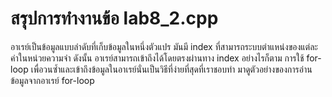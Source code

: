 # สรุปการทำงานข้อ lab8_2.cpp
อาเรย์เป็นข้อมูลแบบลำดับที่เก็บข้อมูลในหนึ่งตัวแปร มันมี index ที่สามารถระบบตำแหน่งของแต่ละค่าในหน่วยความจำ ดังนั้น อาเรย์สามารถเข้าถึงได้โดยตรงผ่านทาง index อย่างไรก็ตาม การใช้ for-loop เพื่อวนซ้ำและเข้าถึงข้อมูลในอาเรย์นั่นเป็นวิธีที่ง่ายที่สุดที่เราชอบทำ มาดูตัวอย่างของการอ่านข้อมูลจากอาเรย์ for-loop
